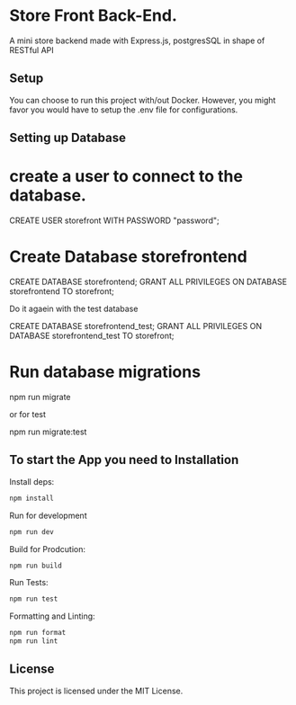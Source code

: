 # Store Front Back-End.

A mini store backend made with Express.js, postgresSQL in shape of RESTful API

## Setup

You can choose to run this project with/out Docker. However, you might favor you would have to setup
the .env file for configurations.

## Setting up Database

# create a user to connect to the database.

CREATE USER storefront WITH PASSWORD "password";

# Create Database storefrontend

CREATE DATABASE storefrontend;
GRANT ALL PRIVILEGES ON DATABASE storefrontend TO storefront;

Do it agaein with the test database

CREATE DATABASE storefrontend_test;
GRANT ALL PRIVILEGES ON DATABASE storefrontend_test TO storefront;

# Run database migrations

npm run migrate

or for test

npm run migrate:test

## To start the App you need to Installation

Install deps:

```bash
npm install
```

Run for development

```bash
npm run dev
```

Build for Prodcution:

```bash
npm run build
```

Run Tests:

```bash
npm run test
```

Formatting and Linting:

```bash
npm run format
npm run lint
```

## License

This project is licensed under the MIT License.
